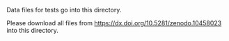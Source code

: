 Data files for tests go into this directory. 

Please download all files from 
    https://dx.doi.org/10.5281/zenodo.10458023
into this directory.
